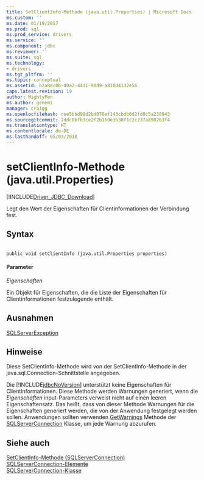 ```yaml
---
title: SetClientInfo-Methode (java.util.Properties) | Microsoft Docs
ms.custom: ''
ms.date: 01/19/2017
ms.prod: sql
ms.prod_service: drivers
ms.service: ''
ms.component: jdbc
ms.reviewer: ''
ms.suite: sql
ms.technology:
- drivers
ms.tgt_pltfrm: ''
ms.topic: conceptual
ms.assetid: b2a8ec0b-40a2-44d1-90d9-a810d4132e56
caps.latest.revision: 19
author: MightyPen
ms.author: genemi
manager: craigg
ms.openlocfilehash: cee5bbd98d2bd076ef143cbdb6d2fd0c5a238943
ms.sourcegitcommit: 2ddc0bfb3ce2f2b160e3638f1c2c237a898263f4
ms.translationtype: HT
ms.contentlocale: de-DE
ms.lasthandoff: 05/03/2018
---
```

# <a name="setclientinfo-method-javautilproperties"></a>setClientInfo-Methode (java.util.Properties)
[!INCLUDE[Driver_JDBC_Download](../../../includes/driver_jdbc_download.md)]

  Legt den Wert der Eigenschaften für Clientinformationen der Verbindung fest.  
  
## <a name="syntax"></a>Syntax  
  
```  
  
public void setClientInfo (java.util.Properties properties)  
```  
  
#### <a name="parameters"></a>Parameter  
 *Eigenschaften*  
  
 Ein Objekt für Eigenschaften, die die Liste der Eigenschaften für Clientinformationen festzulegende enthält.  
  
## <a name="exceptions"></a>Ausnahmen  
 [SQLServerException](../../../connect/jdbc/reference/sqlserverexception-class.md)  
  
## <a name="remarks"></a>Hinweise  
 Diese SetClientInfo-Methode wird von der SetClientInfo-Methode in der java.sql.Connection-Schnittstelle angegeben.  
  
 Die [!INCLUDE[jdbcNoVersion](../../../includes/jdbcnoversion_md.md)] unterstützt keine Eigenschaften für Clientinformationen. Diese Methode werden Warnungen generiert, wenn die *Eigenschaften* input-Parameters verweist nicht auf einen leeren Eigenschaftensatz. Das heißt, dass von dieser Methode Warnungen für die Eigenschaften generiert werden, die von der Anwendung festgelegt werden sollen. Anwendungen sollten verwenden [GetWarnings](../../../connect/jdbc/reference/getwarnings-method-sqlserverconnection.md) Methode der [SQLServerConnection](../../../connect/jdbc/reference/sqlserverconnection-class.md) Klasse, um jede Warnung abzurufen.  
  
## <a name="see-also"></a>Siehe auch  
 [SetClientInfo-Methode &#40;SQLServerConnection&#41;](../../../connect/jdbc/reference/setclientinfo-method-sqlserverconnection.md)   
 [SQLServerConnection-Elemente](../../../connect/jdbc/reference/sqlserverconnection-members.md)   
 [SQLServerConnection-Klasse](../../../connect/jdbc/reference/sqlserverconnection-class.md)  
  
  
